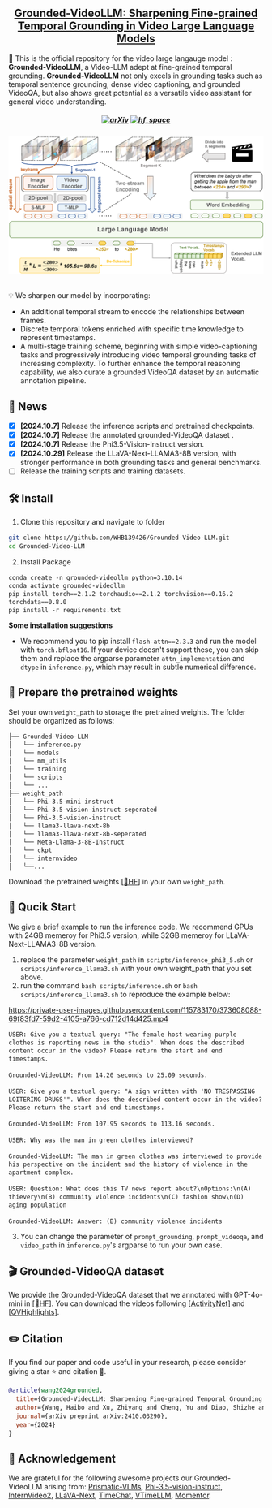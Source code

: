 <h2 align="center"> <a href="https://arxiv.org/abs/2410.03290">Grounded-VideoLLM: Sharpening Fine-grained Temporal Grounding in Video Large Language Models</a></h2>

🌟 This is the official repository for the video large langauge model : **Grounded-VideoLLM**, a Video-LLM adept at fine-grained temporal grounding. **Grounded-VideoLLM** not only excels in grounding tasks such as temporal sentence grounding, dense video captioning, and grounded VideoQA, but also shows great potential as a versatile video assistant for general video understanding.

<h5 align="center">

[![arXiv](https://img.shields.io/badge/Arxiv-2410.03290-b31b1b.svg?logo=arXiv)](https://arxiv.org/abs/2410.03290)
[![hf_space](https://img.shields.io/badge/🤗-Open%20In%20Spaces-blue.svg)](https://huggingface.co/WHB139426/Grounded-Video-LLM/tree/main)

</h5>

<div align="center">
  <img src="model.png"/>
</div><br/>



💡 We sharpen our model by incorporating:
- An additional temporal stream to encode the relationships between frames. 
- Discrete temporal tokens enriched with specific time knowledge to represent timestamps. 
- A multi-stage training scheme, beginning with simple video-captioning tasks and progressively introducing video temporal grounding tasks of increasing complexity. To further enhance the temporal reasoning capability, we also curate a grounded VideoQA dataset by an automatic annotation pipeline. 

## 📰 News
- [x] **[2024.10.7]** Release the inference scripts and pretrained checkpoints.
- [x] **[2024.10.7]** Release the annotated grounded-VideoQA dataset .
- [x] **[2024.10.7]** Release the Phi3.5-Vision-Instruct version.
- [x] **[2024.10.29]** Release the LLaVA-Next-LLAMA3-8B version, with stronger performance in both grounding tasks and general benchmarks.
- [ ] Release the training scripts and training datasets.

## 🛠️ Install
1. Clone this repository and navigate to folder
```bash
git clone https://github.com/WHB139426/Grounded-Video-LLM.git
cd Grounded-Video-LLM
```

2. Install Package
```Shell
conda create -n grounded-videollm python=3.10.14
conda activate grounded-videollm
pip install torch==2.1.2 torchaudio==2.1.2 torchvision==0.16.2 torchdata==0.8.0
pip install -r requirements.txt
```

**Some installation suggestions**
- We recommend you to pip install `flash-attn==2.3.3` and run the model with `torch.bfloat16`. If your device doesn't support these, you can skip them and replace the argparse parameter `attn_implementation` and `dtype` in `inference.py`, which may result in subtle numerical difference.

## 🤗 Prepare the pretrained weights
Set your own `weight_path` to storage the pretrained weights. The folder should be organized as follows: 
```
├── Grounded-Video-LLM
│   └── inference.py
│   └── models
│   └── mm_utils
│   └── training
│   └── scripts
│   └── ...
├── weight_path
│   └── Phi-3.5-mini-instruct
│   └── Phi-3.5-vision-instruct-seperated
│   └── Phi-3.5-vision-instruct
│   └── llama3-llava-next-8b
│   └── llama3-llava-next-8b-seperated
│   └── Meta-Llama-3-8B-Instruct
│   └── ckpt
│   └── internvideo
│   └──...
```
Download the pretrained weights [[🤗HF](https://huggingface.co/WHB139426/Grounded-Video-LLM/tree/main)] in your own `weight_path`. 

## 🚀 Qucik Start
We give a brief example to run the inference code. We recommend GPUs with 24GB memeroy for Phi3.5 version, while 32GB memeroy for LLaVA-Next-LLAMA3-8B version.
1. replace the parameter `weight_path` in `scripts/inference_phi3_5.sh` or `scripts/inference_llama3.sh` with your own weight_path that you set above.
2. run the command `bash scripts/inference.sh` or `bash scripts/inference_llama3.sh` to reproduce the example below:

https://private-user-images.githubusercontent.com/115783170/373608088-69f83fd7-59d2-4105-a766-cd712d14d425.mp4

```
USER: Give you a textual query: "The female host wearing purple clothes is reporting news in the studio". When does the described content occur in the video? Please return the start and end timestamps.

Grounded-VideoLLM: From 14.20 seconds to 25.09 seconds.

USER: Give you a textual query: "A sign written with 'NO TRESPASSING LOITERING DRUGS'". When does the described content occur in the video? Please return the start and end timestamps.

Grounded-VideoLLM: From 107.95 seconds to 113.16 seconds.

USER: Why was the man in green clothes interviewed?

Grounded-VideoLLM: The man in green clothes was interviewed to provide his perspective on the incident and the history of violence in the apartment complex.

USER: Question: What does this TV news report about?\nOptions:\n(A) thievery\n(B) community violence incidents\n(C) fashion show\n(D) aging population

Grounded-VideoLLM: Answer: (B) community violence incidents
```
3. You can change the parameter of `prompt_grounding`, `prompt_videoqa`, and `video_path` in `inference.py`'s argparse to run your own case.

## 🎬 Grounded-VideoQA dataset
We provide the Grounded-VideoQA dataset that we annotated with GPT-4o-mini in [[🤗HF](https://huggingface.co/datasets/WHB139426/Grounded-VideoLLM/blob/main/G-VideoQA-gpt4o-mini-anno.json)]. You can download the videos following [[ActivityNet](https://activity-net.org/download.html)] and [[QVHighlights](https://github.com/jayleicn/moment_detr)].


## ✏️ Citation
If you find our paper and code useful in your research, please consider giving a star :star: and citation :pencil:.

```BibTeX
@article{wang2024grounded,
  title={Grounded-VideoLLM: Sharpening Fine-grained Temporal Grounding in Video Large Language Models},
  author={Wang, Haibo and Xu, Zhiyang and Cheng, Yu and Diao, Shizhe and Zhou, Yufan and Cao, Yixin and Wang, Qifan and Ge, Weifeng and Huang, Lifu},
  journal={arXiv preprint arXiv:2410.03290},
  year={2024}
}
```

## 🤝 Acknowledgement
We are grateful for the following awesome projects our Grounded-VideoLLM arising from: [Prismatic-VLMs](https://github.com/TRI-ML/prismatic-vlms), [Phi-3.5-vision-instruct](https://huggingface.co/microsoft/Phi-3.5-vision-instruct), [InternVideo2](https://github.com/OpenGVLab/InternVideo/tree/main/InternVideo2), [LLaVA-Next](https://github.com/LLaVA-VL/LLaVA-NeXT), [TimeChat](https://github.com/RenShuhuai-Andy/TimeChat), [VTimeLLM](https://github.com/huangb23/VTimeLLM), [Momentor](https://github.com/DCDmllm/Momentor).
